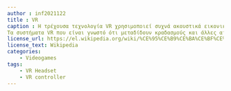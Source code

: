 ```yaml
---
author : inf2021122
title : VR
caption : Η τρέχουσα τεχνολογία VR χρησιμοποιεί συχνά ακουστικά εικονικής πραγματικότητας ή περιβάλλοντα πολλαπλών προβολών, μερικές φορές σε συνδυασμό με φυσικά περιβάλλοντα ή σκηνικά, για τη δημιουργία εικόνων, ήχων και άλλων αισθήσεων που προσομοιώνουν τη φυσική παρουσία ενός χρήστη σε ένα εικονικό ή φανταστικό περιβάλλον. Ένα άτομο που χρησιμοποιεί εξοπλισμό εικονικής πραγματικότητας είναι σε θέση να «κοιτάξει γύρω» τον τεχνητό κόσμο, να κινηθεί γύρω του και να αλληλεπιδράσει με εικονικά χαρακτηριστικά ή αντικείμενα. Το σετ μικροφώνου-ακουστικού είναι τοποθετημένο σε μια οθόνη που έχει τοποθετηθεί σε κεφαλή με μικρή οθόνη στο μπροστινό μέρος των ματιών, αλλά μπορεί να δημιουργηθεί με πολλές μεγάλες οθόνες.
Τα συστήματα VR που είναι γνωστό ότι μεταδίδουν κραδασμούς και άλλες αισθήσεις στον χρήστη μέσω ελεγκτή παιχνιδιών ή άλλων συσκευών είναι γνωστά ως απτικά συστήματα. Αυτή η απτική πληροφορία είναι γενικά γνωστή ως ανατροφοδότηση δύναμης σε εφαρμογές ιατρικής, βιντεοπαιχνιδιών και στρατιωτικής εκπαίδευσης.
license_url: https://el.wikipedia.org/wiki/%CE%95%CE%B9%CE%BA%CE%BF%CE%BD%CE%B9%CE%BA%CE%AE_%CF%80%CF%81%CE%B1%CE%B3%CE%BC%CE%B1%CF%84%CE%B9%CE%BA%CF%8C%CF%84%CE%B7%CF%84%CE%B1
license_text: Wikipedia
categories:
    - Videogames
tags:
    - VR Headset
    - VR controller
---    
```





